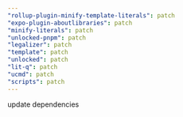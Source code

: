 ```yaml
---
"rollup-plugin-minify-template-literals": patch
"expo-plugin-aboutlibraries": patch
"minify-literals": patch
"unlocked-pnpm": patch
"legalizer": patch
"template": patch
"unlocked": patch
"lit-q": patch
"ucmd": patch
"scripts": patch
---
```


update dependencies
